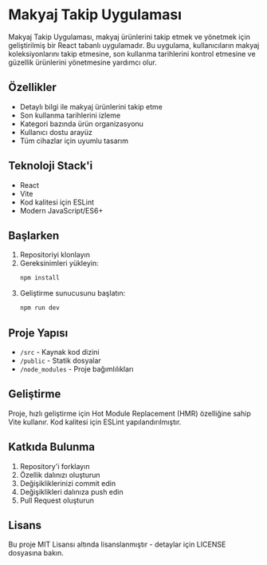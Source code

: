 # Makyaj Takip Uygulaması

Makyaj Takip Uygulaması, makyaj ürünlerini takip etmek ve yönetmek için geliştirilmiş bir React tabanlı uygulamadır. Bu uygulama, kullanıcıların makyaj koleksiyonlarını takip etmesine, son kullanma tarihlerini kontrol etmesine ve güzellik ürünlerini yönetmesine yardımcı olur.

## Özellikler

- Detaylı bilgi ile makyaj ürünlerini takip etme
- Son kullanma tarihlerini izleme
- Kategori bazında ürün organizasyonu
- Kullanıcı dostu arayüz
- Tüm cihazlar için uyumlu tasarım

## Teknoloji Stack'i

- React
- Vite
- Kod kalitesi için ESLint
- Modern JavaScript/ES6+

## Başlarken

1. Repositoriyi klonlayın
2. Gereksinimleri yükleyin:
   ```bash
   npm install
   ```
3. Geliştirme sunucusunu başlatın:
   ```bash
   npm run dev
   ```

## Proje Yapısı

- `/src` - Kaynak kod dizini
- `/public` - Statik dosyalar
- `/node_modules` - Proje bağımlılıkları

## Geliştirme

Proje, hızlı geliştirme için Hot Module Replacement (HMR) özelliğine sahip Vite kullanır. Kod kalitesi için ESLint yapılandırılmıştır.

## Katkıda Bulunma

1. Repository'i forklayın
2. Özellik dalınızı oluşturun
3. Değişikliklerinizi commit edin
4. Değişiklikleri dalınıza push edin
5. Pull Request oluşturun

## Lisans

Bu proje MIT Lisansı altında lisanslanmıştır - detaylar için LICENSE dosyasına bakın.
